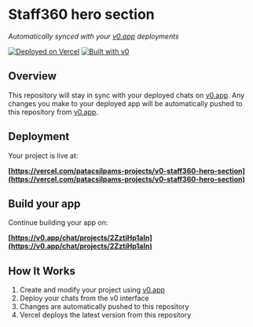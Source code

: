# Staff360 hero section

*Automatically synced with your [v0.app](https://v0.app) deployments*

[![Deployed on Vercel](https://img.shields.io/badge/Deployed%20on-Vercel-black?style=for-the-badge&logo=vercel)](https://vercel.com/patacsilpams-projects/v0-staff360-hero-section)
[![Built with v0](https://img.shields.io/badge/Built%20with-v0.app-black?style=for-the-badge)](https://v0.app/chat/projects/2ZztiHp1aIn)

## Overview

This repository will stay in sync with your deployed chats on [v0.app](https://v0.app).
Any changes you make to your deployed app will be automatically pushed to this repository from [v0.app](https://v0.app).

## Deployment

Your project is live at:

**[https://vercel.com/patacsilpams-projects/v0-staff360-hero-section](https://vercel.com/patacsilpams-projects/v0-staff360-hero-section)**

## Build your app

Continue building your app on:

**[https://v0.app/chat/projects/2ZztiHp1aIn](https://v0.app/chat/projects/2ZztiHp1aIn)**

## How It Works

1. Create and modify your project using [v0.app](https://v0.app)
2. Deploy your chats from the v0 interface
3. Changes are automatically pushed to this repository
4. Vercel deploys the latest version from this repository